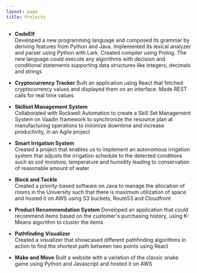 ```yaml
---
layout: page
title: Projects
---
```

- **CodeElf**  
	Developed a new programming language and composed its grammar by deriving features from Python and Java. Implemented its lexical analyzer and parser using Python with Lark. Created compiler using Prolog. The new language could execute any algorithms with decision and conditional statements supporting data structures like integers, decimals and strings

- **Cryptocurrency Tracker** 
	Built an application using React that fetched cryptocurrency values and displayed them on an interface. Made REST calls for real time values

- **Skillset Management System**  
	Collaborated with Rockwell Automation to create a Skill Set Management System on Vaadin framework to synchronize the resource plan at manufacturing operations to minimize downtime and increase productivity, in an Agile project

- **Smart Irrigation System**  
	Created a project that enables us to implement an autonomous irrigation system that adjusts the irrigation schedule to the detected conditions such as soil moisture, temperature and humidity leading to conservation of reasonable amount of water

- **Block and Tackle**  
	Created a priority-based software on Java to manage the allocation of rooms in the University such that there is maximum utilization of space and hosted it on AWS using S3 buckets, Route53 and Cloudfront

- **Product Recommendation System**
	Developed an application that could recommend items based on the customer's purchasing history, using K-Means algorithm to cluster the items

- **Pathfinding Visualizer**	
	Created a visualizer that showcased different pathfinding algorithms in action to find the shortest path between two points using React

- **Make and Move**
	Built a website with a variation of the classic snake game using Python and Javascript and hosted it on AWS




<br /> 


